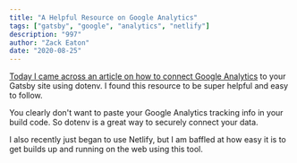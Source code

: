 ```yaml
---
title: "A Helpful Resource on Google Analytics"
tags: ["gatsby", "google", "analytics", "netlify"]
description: "997"
author: "Zack Eaton"
date: "2020-08-25"
---
```


<a href="https://medium.com/javascript-in-plain-english/how-to-connect-your-gatsby-js-landing-page-to-google-analytics-and-deploy-to-netlify-step-by-step-8352467583df">Today I came across an article on how to connect Google Analytics</a> to your Gatsby site using dotenv. I found this resource to be super helpful and easy to follow.

You clearly don't want to paste your Google Analytics tracking info in your build code. So dotenv is a great way to securely connect your data.

I also recently just began to use Netlify, but I am baffled at how easy it is to get builds up and running on the web using this tool.